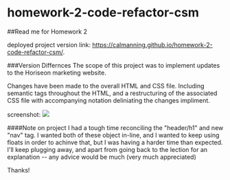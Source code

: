 # homework-2-code-refactor-csm

##Read me for Homework 2

deployed project version link: https://calmanning.github.io/homework-2-code-refactor-csm/.

###Version Differnces
The scope of this project was to implement updates to the Horiseon marketing website. 

Changes have been made to the overall HTML and CSS file. Including semantic tags throughout the HTML, and a restructuring of the associated CSS file with accompanying notation deliniating the changes impliment.

screenshot:
![](assets/deployed_image/deployed_site_image.png)


####Note on project
I had a tough time reconciling the "header/h1" and new "nav" tag. I wanted both of these object in-line, and I wanted to keep using floats in order to achinve that, but I was having a harder time than expected. I'll keep plugging away, and apart from going back to the lection for an explanation -- any advice would be much (very much appreciated)

Thanks!